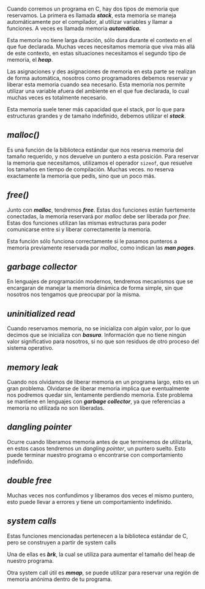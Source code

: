 Cuando corremos un programa en C, hay dos tipos de memoria que reservamos. La primera es llamada ***stack***, esta memoria se maneja automáticamente por el compilador, al utilizar variables y llamar a funciones. A veces es llamada memoria ***automática.***

Esta memoria no tiene larga duración, sólo dura durante el contexto en el que fue declarada. Muchas veces necesitamos memoria que viva más allá de este contexto, en estas situaciones necesitamos el segundo tipo de memoria, el ***heap***.

Las asignaciones y des asignaciones de memoria en esta parte se realizan de forma automática, nosotros como programadores debemos reservar y liberar esta memoria cuando sea necesario. Esta memoria nos permite utilizar una variable afuera del ambiente en el que fue declarada, lo cual muchas veces es totalmente necesario. 

Esta memoria suele tener más capacidad que el stack, por lo que para estructuras grandes y de tamaño indefinido, debemos utilizar el ***stack***.

## *malloc()*

Es una función de la biblioteca estándar que nos reserva memoria del tamaño requerido, y nos devuelve un puntero a esta posición. Para reservar la memoria que necesitamos, utilizamos el operador `sizeof`, que resuelve los tamaños en tiempo de compilación. Muchas veces. no reserva exactamente la memoria que pedís, sino que un poco más.

## ***free()***

Junto con ***malloc***, tendremos ***free***. Estas dos funciones están fuertemente conectadas, la memoria reservará por *malloc* debe ser liberada por *free*. Estas dos funciones utilizan las mismas estructuras para poder comunicarse entre si y liberar correctamente la memoria.

Esta función sólo funciona correctamente si le pasamos punteros a memoria previamente reservada por *malloc*, como indican las ***man pages***.

## *garbage collector*

En lenguajes de programación modernos, tendremos mecanismos que se encargaran de manejar la memoria dinámica de forma simple, sin que nosotros nos tengamos que preocupar por la misma.

## *uninitialized read*

Cuando reservamos memoria, no se inicializa con algún valor, por lo que decimos que se inicializa con ***basura***. Información que no tiene ningún valor significativo para nosotros, si no que son residuos de otro proceso del sistema operativo.

## ***memory leak***

Cuando nos olvidamos de liberar memoria en un programa largo, esto es un gran problema. Olvidarse de liberar memoria implica que eventualmente nos podremos quedar sin, lentamente perdiendo memoria. Este problema se mantiene en lenguajes con ***garbage collector***, ya que referencias a memoria no utilizada no son liberadas.

## ***dangling pointer***

Ocurre cuando liberamos memoria antes de que terminemos de utilizarla, en estos casos tendremos un *dangling pointer*, un puntero suelto. Esto puede terminar nuestro programa o encontrarse con comportamiento indefinido.

## ***double free***

Muchas veces nos confundimos y liberamos dos veces el mismo puntero, esto puede llevar a errores y tiene un comportamiento indefinido.

## ***system calls***

Estas funciones mencionadas pertenecen a la biblioteca estándar de C, pero se construyen a partir de system calls

Una de ellas es ***brk***, la cual se utiliza para aumentar el tamaño del heap de nuestro programa. 

Otra system call útil es ***mmap***, se puede utilizar para reservar una región de memoria anónima dentro de tu programa.